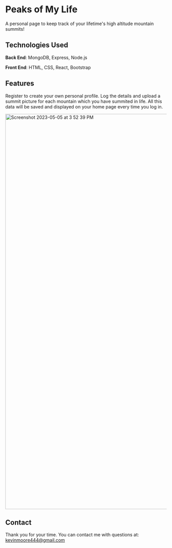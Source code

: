 # Peaks of My Life
A personal page to keep track of your lifetime's high altitude mountain summits!


## Technologies Used
**Back End**: MongoDB, Express, Node.js

**Front End**: HTML, CSS, React, Bootstrap

## Features
Register to create your own personal profile.
Log the details and upload a summit picture for each mountain which you have summited in life.
All this data will be saved and displayed on your home page every time you log in.


<img width="1236" alt="Screenshot 2023-05-05 at 3 52 39 PM" src="https://user-images.githubusercontent.com/116651957/236582336-083d63bb-b3ac-4641-b49e-3cfd587f5760.png">

## Contact
Thank you for your time. You can contact me with questions at:
kevinmoore444@gmail.com




